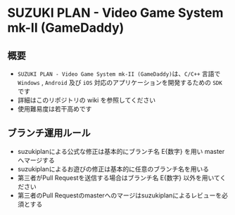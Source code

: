 # SUZUKI PLAN - Video Game System mk-II (GameDaddy)

## 概要
- `SUZUKI PLAN - Video Game System mk-II (GameDaddy)`は、`C/C++` 言語で `Windows` , `Android` 及び `iOS` 対応のアプリケーションを開発するための `SDK` です
- 詳細はこのリポジトリの wiki を参照してください
- 使用難易度は若干高めです

## ブランチ運用ルール
- suzukiplanによる公式な修正は基本的にブランチ名 E{数字} を用い master へマージする
- suzukiplanによるお遊びの修正は基本的に任意のブランチ名を用いる
- 第三者がPull Requestを送信する場合はブランチ名 E{数字} 以外を用いてください
- 第三者のPull Requestのmasterへのマージはsuzukiplanによるレビューを必須とする
